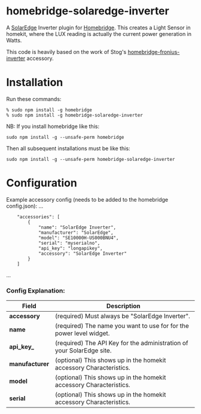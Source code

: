# homebridge-solaredge-inverter
A [SolarEdge](https://www.solaredge.com) Inverter plugin for
[Homebridge](https://github.com/nfarina/homebridge).  This creates a Light Sensor in homekit,
 where the LUX reading is actually the current power generation in Watts.

This code is heavily based on the work of Stog's [homebridge-fronius-inverter](https://github.com/Stog/homebridge-fronius-inverter) accessory.

# Installation
Run these commands:

    % sudo npm install -g homebridge
    % sudo npm install -g homebridge-solaredge-inverter


NB: If you install homebridge like this:

    sudo npm install -g --unsafe-perm homebridge

Then all subsequent installations must be like this:

    sudo npm install -g --unsafe-perm homebridge-solaredge-inverter

# Configuration

Example accessory config (needs to be added to the homebridge config.json):
 ...

		"accessories": [
        	{
				"name": "SolarEdge Inverter",
				"manufacturer": "SolarEdge",
				"model": "SE10000H-US000BNU4",
				"serial": "myserialno",
				"api_key": "longapikey",
				"accessory": "SolarEdge Inverter"
        	}
      	]
 ...

### Config Explanation:

Field           			| Description
----------------------------|------------
**accessory**   			| (required) Must always be "SolarEdge Inverter".
**name**					| (required) The name you want to use for for the power level widget.
**api_key_**		  		| (required) The API Key for the administration of your SolarEdge site.
**manufacturer**			| (optional) This shows up in the homekit accessory Characteristics.
**model**					| (optional) This shows up in the homekit accessory Characteristics.
**serial**					| (optional) This shows up in the homekit accessory Characteristics.
